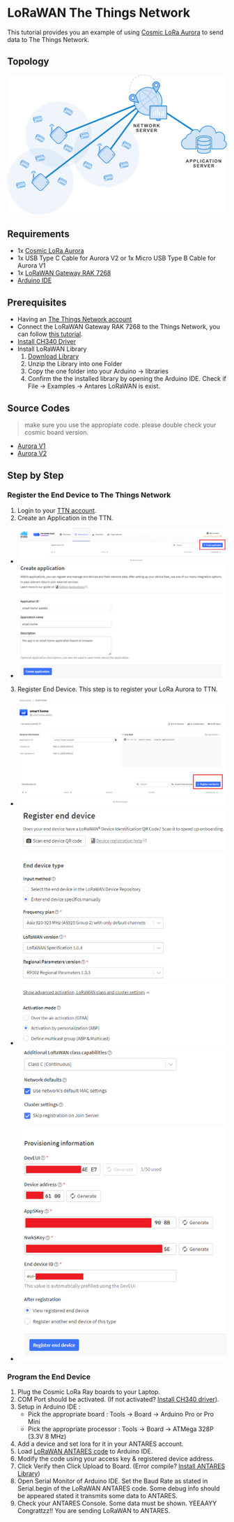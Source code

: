 # LoRaWAN The Things Network

This tutorial provides you an example of using [Cosmic LoRa Aurora](https://www.tokopedia.com/cosmic-iot/lora-aurora-esp32-esp-32-arduino-915-mhz-915mhz-sma-4-8dbi-8ba58) to send data to The Things Network.

## Topology

![LoRaWAN](assets/ttn_network-architecture.png "LoRaWAN")

## Requirements

* 1x [Cosmic LoRa Aurora](https://www.tokopedia.com/cosmic-iot/lora-aurora-esp32-esp-32-arduino-915-mhz-915mhz-sma-4-8dbi-8ba58)
* 1x USB Type C Cable for Aurora V2 or 1x Micro USB Type B Cable for Aurora V1
* 1x [LoRaWAN Gateway RAK 7268](https://www.tokopedia.com/cosmic-iot/gateway-lora-lorawan-merk-rak-tipe-rak7268c-wisgate-edge-lite-2)
* [Arduino IDE](https://www.arduino.cc/en/software)

## Prerequisites

* Having an [The Things Network account](https://au1.cloud.thethings.network/)
* Connect the LoRaWAN Gateway RAK 7268 to the Things Network, you can follow [this tutorial](https://github.com/cosmic-id/lorawan-gateway).
* [Install CH340 Driver](https://sparks.gogo.co.nz/ch340.html)
* Install LoRaWAN Library
  1. [Download Library](/library/LoRaWAN.zip)
  2. Unzip the Library into one Folder
  3. Copy the one folder into your Arduino -> libraries
  4. Confirm the the installed library by opening the Arduino IDE. Check if File -> Examples -> Antares LoRaWAN is exist.

## Source Codes

> make sure you use the appropiate code. please double check your cosmic board version.

* [Aurora V1](examples/aurora-v1-lorawan-generic-send-class-C-ABP/aurora-v1-lorawan-generic-send-class-C-ABP.ino)
* [Aurora V2](examples/aurora-v2-lorawan-generic-send-class-C-ABP/aurora-v2-lorawan-generic-send-class-C-ABP.ino)
## Step by Step

### Register the End Device to The Things Network

1. Login to your [TTN account](https://au1.cloud.thethings.network/).
2. Create an Application in the TTN. 
  * ![Application Creation](assets/application-creation.png "Application Creation")
  * ![Application Creation 2](assets/application-creation-2.png "Application Creation 2")
3. Register End Device. This step is to register your LoRa Aurora to TTN.
* ![Register End Device](assets/application-created.png "Application Creation")
* ![Register End Device 2](assets/register-end-device.png "Register End Device 2")
* ![Register End Device 3](assets/register-end-device-2.png "Register End Device 3")

### Program the End Device

1. Plug the Cosmic LoRa Ray boards to your Laptop.
2. COM Port should be activated. (If not activated? [Install CH340 driver](https://sparks.gogo.co.nz/ch340.html)).
3. Setup in Arduino IDE :
   * Pick the appropriate board : Tools &#8594; Board &#8594; Arduino Pro or Pro Mini
   * Pick the appropriate processor : Tools &#8594; Board &#8594; ATMega 328P (3.3V 8 MHz)
4. Add a device and set lora for it in your ANTARES account.
5. Load [LoRaWAN ANTARES code](examples/send-class-A-ABP/send-class-A-ABP.ino) to Arduino IDE.
6. Modify the code using your access key & registered device address.
7. Click Verify then Click Upload to Board. (Error compile? [Install ANTARES Library](#prerequisite))
8. Open Serial Monitor of Arduino IDE. Set the Baud Rate as stated in Serial.begin of the LoRaWAN ANTARES code. Some debug info should be appeared stated it transmits some data to ANTARES.
9. Check your ANTARES Console. Some data must be shown. YEEAAYY Congrattzz!! You are sending LoRaWAN to ANTARES.
